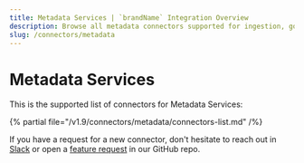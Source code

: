 ```yaml
---
title: Metadata Services | `brandName` Integration Overview
description: Browse all metadata connectors supported for ingestion, governance, and classification workflows.
slug: /connectors/metadata
---
```


# Metadata Services

This is the supported list of connectors for Metadata Services:

{% partial file="/v1.9/connectors/metadata/connectors-list.md" /%}

If you have a request for a new connector, don't hesitate to reach out in [Slack](https://slack.open-metadata.org/) or
open a [feature request](https://github.com/open-metadata/OpenMetadata/issues/new/choose) in our GitHub repo.
